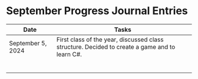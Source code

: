 # September Progress Journal Entries

| **Date**      | **Tasks**   |
| --------- | ------- |
| September 5, 2024     |  First class of the year, discussed class structure. Decided to create a game and to learn C#.       |
|           |         |
|           |         |
|           |         |
|           |         |
|           |         |
|           |         |
